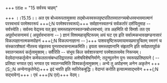 +++
title = "15 सर्वस्य चाहम्"

+++
।।15.15।। अत एव बोध्यरूपतामुक्त्वा
तद्बोध्यस्वरूपपृष्टपतितस्वातन्त्र्यबोधस्वभावमात्मानं परस्वभावं
परमेश्वररूपं +++(;N परमेश्वरस्वरूपं)+++ सर्वज्ञानस्वतन्त्रं सर्वकर्तारं
दर्शयितुमाह -- सर्वस्येति। सर्वस्य वेद्यस्य यत् हृत्
समस्ताहरणस्वतन्त्रबोधस्वभावं; तत्र अहमिति यो विमर्शः तत एव
अपूर्वाभासनामयं ( अपूर्वावभासना -- ) ज्ञानं विश्वमहासृष्टिरूपम् अयं घट
एव इति सर्वात्मकभावखण्डनासारं विकल्पज्ञानात्मकमपोहनं +++(;N विकल्पनाज्ञाना
-- )+++ पाशवसृष्टिरूपमायामयप्रमात्रुचितम् स्मरणं च संस्कारशेषतां नीतस्य
संहृतस्य पुनरवभासनात्मकमिति। इयता समस्तज्ञानानि संहृतानि इति
सर्वज्ञतापूर्वकं स्वातन्त्र्यरूपं कर्तृत्वमुक्तम्। सर्वैरिति -- संभूय
किल सर्वशास्त्राणां परमेशतत्त्वमेव निरूप्यम्। वेदवेदान्तकर्तृत्वेन
कर्मफलतत्संबन्धादिद्वारतया अशेषविशेषनिर्माणे; तदुन्मूलनेन पुनः
स्वरूपप्रतिष्ठापने ( -- प्रतिष्ठा भगवत एव) भगवत एव स्वातन्त्र्यमिति
विश्वकर्तृत्वमुक्तम्। अन्ये तु अपोहनम् अनेन अकृतेन +++(S;;N
अन्येनाकृतेनेदं)+++ इदं भवति इति व्यतिरेकबुद्धिः। वेदान्तं करोति
इत्यात्मसाद्भावेन +++(;N सद्भावेन)+++। एवं +++(N एतं)+++ वेदम्।
